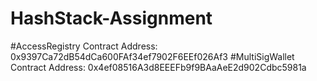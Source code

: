 # HashStack-Assignment

#AccessRegistry Contract Address: 0x9397Ca72dB54dCa600FAf34ef7902F6EEf026Af3
#MultiSigWallet Contract Address: 0x4ef08516A3d8EEEFb9f9BAaAeE2d902Cdbc5981a
